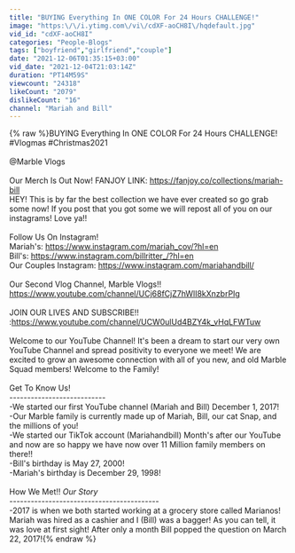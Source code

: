 ```yaml
---
title: "BUYING Everything In ONE COLOR For 24 Hours CHALLENGE!"
image: "https:\/\/i.ytimg.com\/vi\/cdXF-aoCH8I\/hqdefault.jpg"
vid_id: "cdXF-aoCH8I"
categories: "People-Blogs"
tags: ["boyfriend","girlfriend","couple"]
date: "2021-12-06T01:35:15+03:00"
vid_date: "2021-12-04T21:03:14Z"
duration: "PT14M59S"
viewcount: "24318"
likeCount: "2079"
dislikeCount: "16"
channel: "Mariah and Bill"
---
```

{% raw %}BUYING Everything In ONE COLOR For 24 Hours CHALLENGE! #Vlogmas #Christmas2021<br /><br />@Marble Vlogs <br /><br />Our Merch Is Out Now! FANJOY LINK: <a rel="nofollow" target="blank" href="https://fanjoy.co/collections/mariah-bill">https://fanjoy.co/collections/mariah-bill</a><br />HEY! This is by far the best collection we have ever created so go grab some now! If you post that you got some we will repost all of you on our instagrams! Love ya!!<br /><br />Follow Us On Instagram!<br />Mariah's:  <a rel="nofollow" target="blank" href="https://www.instagram.com/mariah_cov/?hl=en">https://www.instagram.com/mariah_cov/?hl=en</a><br />Bill's: <a rel="nofollow" target="blank" href="https://www.instagram.com/billritter_/?hl=en">https://www.instagram.com/billritter_/?hl=en</a><br />Our Couples Instagram: <a rel="nofollow" target="blank" href="https://www.instagram.com/mariahandbill/">https://www.instagram.com/mariahandbill/</a><br /><br />Our Second Vlog Channel, Marble Vlogs!! <a rel="nofollow" target="blank" href="https://www.youtube.com/channel/UCj68fCjZ7hWlI8kXnzbrPIg">https://www.youtube.com/channel/UCj68fCjZ7hWlI8kXnzbrPIg</a><br /><br />JOIN OUR LIVES AND SUBSCRIBE!! :<a rel="nofollow" target="blank" href="https://www.youtube.com/channel/UCW0ulUd4BZY4k_vHqLFWTuw">https://www.youtube.com/channel/UCW0ulUd4BZY4k_vHqLFWTuw</a><br /><br />Welcome to our YouTube Channel! It's been a dream to start our very own YouTube Channel and spread positivity to everyone we meet! We are excited to grow an awesome connection with all of you new, and old Marble Squad members! Welcome to the Family!<br /><br />Get To Know Us!<br />---------------------------<br />-We started our first YouTube channel (Mariah and Bill) December 1, 2017!<br />-Our Marble family is currently made up of Mariah, Bill, our cat Snap, and the millions of you!<br />-We started our TikTok account (Mariahandbill) Month's after our YouTube and now are so happy we have now over 11 Million family members on there!!<br />-Bill's birthday is May 27, 2000!<br />-Mariah's birthday is December 29, 1998!<br /><br />How We Met!! *Our Story*<br />------------------------------------------<br />-2017 is when we both started working at a grocery store called Marianos! Mariah was hired as a cashier and I (Bill) was a bagger! As you can tell, it was love at first sight! After only a month Bill popped the question on March 22, 2017!{% endraw %}
